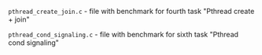 `pthread_create_join.c` - file with benchmark for fourth task "Pthread create + join"


`pthread_cond_signaling.c` - file with benchmark for sixth task "Pthread cond signaling"
